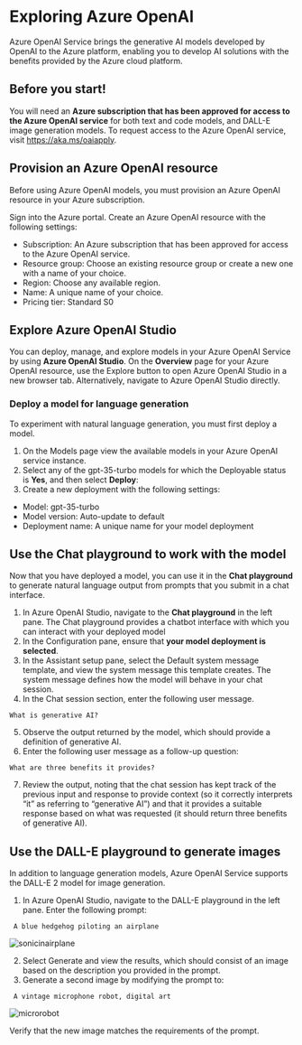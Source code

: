 # Exploring Azure OpenAI

Azure OpenAI Service brings the generative AI models developed by OpenAI to the Azure platform, enabling you to develop AI solutions with the benefits provided by the Azure cloud platform.

## Before you start!
You will need an __Azure subscription that has been approved for access to the Azure OpenAI service__ for both text and code models, and DALL-E image generation models.
To request access to the Azure OpenAI service, visit https://aka.ms/oaiapply.

## Provision an Azure OpenAI resource
Before using Azure OpenAI models, you must provision an Azure OpenAI resource in your Azure subscription.

Sign into the Azure portal.
Create an Azure OpenAI resource with the following settings:

- Subscription: An Azure subscription that has been approved for access to the Azure OpenAI service.
- Resource group: Choose an existing resource group or create a new one with a name of your choice.
- Region: Choose any available region.
- Name: A unique name of your choice.
- Pricing tier: Standard S0

## Explore Azure OpenAI Studio
You can deploy, manage, and explore models in your Azure OpenAI Service by using __Azure OpenAI Studio__.
On the __Overview__ page for your Azure OpenAI resource, use the Explore button to open Azure OpenAI Studio in a new browser tab. Alternatively, navigate to Azure OpenAI Studio directly.

### Deploy a model for language generation
To experiment with natural language generation, you must first deploy a model.

1) On the Models page view the available models in your Azure OpenAI service instance.
2) Select any of the gpt-35-turbo models for which the Deployable status is __Yes__, and then select __Deploy__:
3) Create a new deployment with the following settings:
- Model: gpt-35-turbo
- Model version: Auto-update to default
- Deployment name: A unique name for your model deployment

## Use the Chat playground to work with the model
Now that you have deployed a model, you can use it in the __Chat playground__ to generate natural language output from prompts that you submit in a chat interface.

1) In Azure OpenAI Studio, navigate to the __Chat playground__ in the left pane. The Chat playground provides a chatbot interface with which you can interact with your deployed model
2) In the Configuration pane, ensure that __your model deployment is selected__.
3) In the Assistant setup pane, select the Default system message template, and view the system message this template creates. The system message defines how the model will behave in your chat session.
4) In the Chat session section, enter the following user message.

```
What is generative AI?
```

5) Observe the output returned by the model, which should provide a definition of generative AI.
6) Enter the following user message as a follow-up question:

```
What are three benefits it provides?
```

7) Review the output, noting that the chat session has kept track of the previous input and response to provide context (so it correctly interprets “it” as referring to “generative AI”) and that it provides a suitable response based on what was requested (it should return three benefits of generative AI).

## Use the DALL-E playground to generate images
In addition to language generation models, Azure OpenAI Service supports the DALL-E 2 model for image generation.

1) In Azure OpenAI Studio, navigate to the DALL-E playground in the left pane. Enter the following prompt:

```
 A blue hedgehog piloting an airplane
```

![sonicinairplane](C:\Users\Giovani\Downloads\56b31a20-3324-47b3-87f3-3c2933ed6cb1)

2) Select Generate and view the results, which should consist of an image based on the description you provided in the prompt.
3) Generate a second image by modifying the prompt to:

```
 A vintage microphone robot, digital art
```

![microrobot](C:\Users\Giovani\Downloads\faf07dab-a8fd-442d-bb33-34da9d1fc17d)

Verify that the new image matches the requirements of the prompt.



